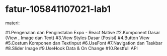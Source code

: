 # fatur-105841107021-lab1
materi:

#1.Pengenalan dan Penginstalan Expo - React Native
#2.Komponent Dasar (View , Image dan Text)
#3.View Styles Dasar (Posisi)
#4.Button View
#5.Costum Komponen dan TextInput
#6.UseFont 
#7.Navigation dan Taskbar
#8.Slider Image
#9.UseHook Data & On Change
#10.Restfull API

